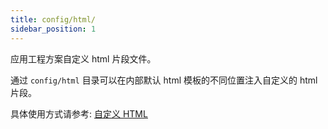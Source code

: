 ```yaml
---
title: config/html/
sidebar_position: 1
---
```


应用工程方案自定义 html 片段文件。

通过 `config/html` 目录可以在内部默认 html 模板的不同位置注入自定义的 html 片段。

具体使用方式请参考: [自定义 HTML](/docs/guides/basic-features/html)
